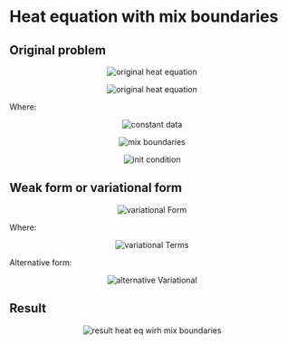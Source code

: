# Heat equation with mix boundaries

## Original problem

<p align="center">
  <img src="https://github.com/planelles20/fenics-examples/blob/master/img/heatMixBoundaries/heatMixOriginalForm.gif?raw=true" alt="original heat equation"/>
</p>

<p align="center">
  <img src="https://github.com/planelles20/fenics-examples/blob/master/img/heatDirichlet/domain.gif?raw=true" alt="original heat equation"/>
</p>

Where:

<p align="center">
  <img src="https://github.com/planelles20/fenics-examples/blob/master/img/heatDirichlet/data.gif?raw=true" alt="constant data"/>
</p>

<p align="center">
  <img src="https://github.com/planelles20/fenics-examples/blob/master/img/heatMixBoundaries/heatMixBoundaryCondition.gif?raw=true" alt="mix boundaries"/>
</p>

<p align="center">
  <img src="https://github.com/planelles20/fenics-examples/blob/master/img/heatDirichlet/initCondition.gif?raw=true" alt="init condition"/>
</p>


## Weak form or variational form

<p align="center">
  <img src="https://github.com/planelles20/fenics-examples/blob/master/img/heatDirichlet/variationalForm.gif?raw=true" alt="variational Form"/>
</p>

Where:

<p align="center">
  <img src="https://github.com/planelles20/fenics-examples/blob/master/img/heatMixBoundaries/heatMixVariationalForm.gif?raw=true" alt="variational Terms"/>
</p>

Alternative form:
<p align="center">
  <img src="https://github.com/planelles20/fenics-examples/blob/master/img/heatMixBoundaries/alternativeVariationalForm.gif?raw=true" alt="alternative Variational"/>
</p>


## Result

<p align="center">
  <img src="https://github.com/planelles20/fenics-examples/blob/master/heatMixBounderies/result/result.gif?raw=true" alt="result heat eq wirh mix boundaries"/>
</p>
